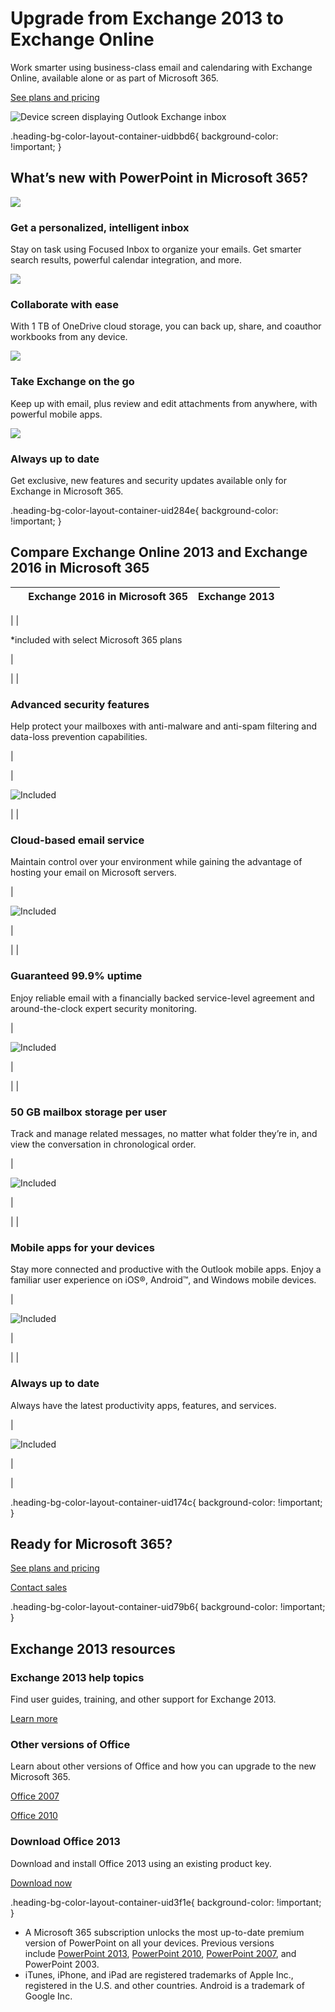 # Upgrade from Exchange 2013 to Exchange Online

Work smarter using business-class email and calendaring with Exchange Online, available alone or as part of Microsoft 365.

[See plans and pricing](https://www.microsoft.com/en-us/microsoft-365/exchange/compare-microsoft-exchange-online-plans)

 ![Device screen displaying Outlook Exchange inbox](https://cdn-dynmedia-1.microsoft.com/is/image/microsoftcorp/OutlookexchangeUpdatedTransparent_RE4mDyt?resMode=sharp2&op_usm=1.5,0.65,15,0&wid=1918&qlt=95&fmt=png-alpha)

.heading-bg-color-layout-container-uidbbd6{ background-color: !important; }

## What’s new with PowerPoint in Microsoft 365?

![](https://cdn-dynmedia-1.microsoft.com/is/image/microsoftcorp/Icon_Intelligent-Inbox_B1_65x40_RE2uCBl?resMode=sharp2&op_usm=1.5,0.65,15,0&wid=53&hei=50&qlt=90&fmt=png-alpha&fit=constrain)

### Get a personalized, intelligent inbox

Stay on task using Focused Inbox to organize your emails. Get smarter search results, powerful calendar integration, and more. 

![](https://cdn-dynmedia-1.microsoft.com/is/image/microsoftcorp/RE2sR8p_RE4mO3V?resMode=sharp2&op_usm=1.5,0.65,15,0&wid=50&hei=50&qlt=90&fmt=png-alpha&fit=constrain)

### Collaborate with ease

With 1 TB of OneDrive cloud storage, you can back up, share, and coauthor workbooks from any device.

![](https://cdn-dynmedia-1.microsoft.com/is/image/microsoftcorp/RE2s3Ag_RE4mO3S?resMode=sharp2&op_usm=1.5,0.65,15,0&wid=50&hei=50&qlt=90&fmt=png-alpha&fit=constrain)

### Take Exchange on the go

Keep up with email, plus review and edit attachments from anywhere, with powerful mobile apps.

![](https://cdn-dynmedia-1.microsoft.com/is/image/microsoftcorp/RE2sxIU_RE4mysA?resMode=sharp2&op_usm=1.5,0.65,15,0&wid=50&hei=50&qlt=90&fmt=png-alpha&fit=constrain)

### Always up to date

Get exclusive, new features and security updates available only for Exchange in Microsoft 365. 

.heading-bg-color-layout-container-uid284e{ background-color: !important; }

## Compare Exchange Online 2013 and Exchange 2016 in Microsoft 365

|   | Exchange 2016 in Microsoft 365 | Exchange 2013 |
| --- | --- | --- |
| 
 | 

\*included with select Microsoft 365 plans







 | 

 |
| 

### Advanced security features

Help protect your mailboxes with anti-malware and anti-spam filtering and data-loss prevention capabilities.







 | 

 | 

![Included](https://cdn-dynmedia-1.microsoft.com/is/content/microsoftcorp/CheckMark-Full?resMode=sharp2&op_usm=1.5,0.65,15,0&wid=24&hei=24&qlt=90&fmt=png-alpha&fit=constrain)



 |
| 

### Cloud-based email service

Maintain control over your environment while gaining the advantage of hosting your email on Microsoft servers.







 | 

![Included](https://cdn-dynmedia-1.microsoft.com/is/content/microsoftcorp/CheckMark-Full?resMode=sharp2&op_usm=1.5,0.65,15,0&wid=24&hei=24&qlt=90&fmt=png-alpha&fit=constrain)



 | 

 |
| 

### Guaranteed 99.9% uptime

Enjoy reliable email with a financially backed service-level agreement and around-the-clock expert security monitoring.







 | 

![Included](https://cdn-dynmedia-1.microsoft.com/is/content/microsoftcorp/CheckMark-Full?resMode=sharp2&op_usm=1.5,0.65,15,0&wid=24&hei=24&qlt=90&fmt=png-alpha&fit=constrain)



 | 

 |
| 

### 50 GB mailbox storage per user

Track and manage related messages, no matter what folder they’re in, and view the conversation in chronological order.







 | 

![Included](https://cdn-dynmedia-1.microsoft.com/is/content/microsoftcorp/CheckMark-Full?resMode=sharp2&op_usm=1.5,0.65,15,0&wid=24&hei=24&qlt=90&fmt=png-alpha&fit=constrain)



 | 

 |
| 

### Mobile apps for your devices

Stay more connected and productive with the Outlook mobile apps. Enjoy a familiar user experience on iOS®, Android™, and Windows mobile devices.  








 | 

![Included](https://cdn-dynmedia-1.microsoft.com/is/content/microsoftcorp/CheckMark-Full?resMode=sharp2&op_usm=1.5,0.65,15,0&wid=24&hei=24&qlt=90&fmt=png-alpha&fit=constrain)



 | 

 |
| 

### Always up to date

Always have the latest productivity apps, features, and services.







 | 

![Included](https://cdn-dynmedia-1.microsoft.com/is/content/microsoftcorp/CheckMark-Full?resMode=sharp2&op_usm=1.5,0.65,15,0&wid=24&hei=24&qlt=90&fmt=png-alpha&fit=constrain)



 | 

 |

.heading-bg-color-layout-container-uid174c{ background-color: !important; }

## Ready for Microsoft 365?

[See plans and pricing](https://www.microsoft.com/en-us/microsoft-365/exchange/compare-microsoft-exchange-online-plans)

[Contact sales](https://www.microsoft.com/en-us/microsoft-365/business/sales-support)

.heading-bg-color-layout-container-uid79b6{ background-color: !important; }

## Exchange 2013 resources

### Exchange 2013 help topics

Find user guides, training, and other support for Exchange 2013.

[Learn more](https://go.microsoft.com/fwlink/?linkid=2204940&clcid=0x409&culture=en-us&country=us)

### Other versions of Office

Learn about other versions of Office and how you can upgrade to the new Microsoft 365.

[Office 2007](https://www.microsoft.com/en-us/microsoft-365/previous-versions/download-office-2007)

[Office 2010](https://www.microsoft.com/en-us/microsoft-365/previous-versions/office-2010)

### Download Office 2013

Download and install Office 2013 using an existing product key.

[Download now](https://go.microsoft.com/fwlink/?linkid=2206024&clcid=0x409&culture=en-us&country=us)

.heading-bg-color-layout-container-uid3f1e{ background-color: !important; }

- A Microsoft 365 subscription unlocks the most up-to-date premium version of PowerPoint on all your devices. Previous versions include [PowerPoint 2013](https://www.microsoft.com/en-us/microsoft-365/previous-versions/microsoft-powerpoint-2010), [PowerPoint 2010](https://www.microsoft.com/en-us/microsoft-365/previous-versions/microsoft-powerpoint-2010), [PowerPoint 2007](https://www.microsoft.com/en-us/microsoft-365/previous-versions/microsoft-powerpoint-2007), and PowerPoint 2003.
- iTunes, iPhone, and iPad are registered trademarks of Apple Inc., registered in the U.S. and other countries. Android is a trademark of Google Inc.